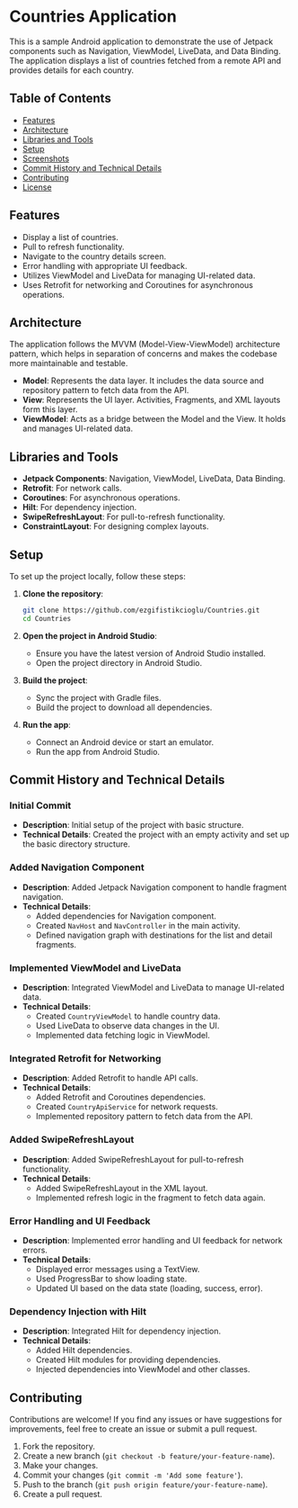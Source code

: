
# Countries Application

This is a sample Android application to demonstrate the use of Jetpack components such as Navigation, ViewModel, LiveData, and Data Binding. The application displays a list of countries fetched from a remote API and provides details for each country.

## Table of Contents

- [Features](#features)
- [Architecture](#architecture)
- [Libraries and Tools](#libraries-and-tools)
- [Setup](#setup)
- [Screenshots](#screenshots)
- [Commit History and Technical Details](#commit-history-and-technical-details)
- [Contributing](#contributing)
- [License](#license)

## Features

- Display a list of countries.
- Pull to refresh functionality.
- Navigate to the country details screen.
- Error handling with appropriate UI feedback.
- Utilizes ViewModel and LiveData for managing UI-related data.
- Uses Retrofit for networking and Coroutines for asynchronous operations.

## Architecture

The application follows the MVVM (Model-View-ViewModel) architecture pattern, which helps in separation of concerns and makes the codebase more maintainable and testable.

- **Model**: Represents the data layer. It includes the data source and repository pattern to fetch data from the API.
- **View**: Represents the UI layer. Activities, Fragments, and XML layouts form this layer.
- **ViewModel**: Acts as a bridge between the Model and the View. It holds and manages UI-related data.

## Libraries and Tools

- **Jetpack Components**: Navigation, ViewModel, LiveData, Data Binding.
- **Retrofit**: For network calls.
- **Coroutines**: For asynchronous operations.
- **Hilt**: For dependency injection.
- **SwipeRefreshLayout**: For pull-to-refresh functionality.
- **ConstraintLayout**: For designing complex layouts.

## Setup

To set up the project locally, follow these steps:

1. **Clone the repository**:

   ```bash
   git clone https://github.com/ezgifistikcioglu/Countries.git
   cd Countries
   ```

2. **Open the project in Android Studio**:

   - Ensure you have the latest version of Android Studio installed.
   - Open the project directory in Android Studio.

3. **Build the project**:

   - Sync the project with Gradle files.
   - Build the project to download all dependencies.

4. **Run the app**:

   - Connect an Android device or start an emulator.
   - Run the app from Android Studio.

## Commit History and Technical Details

### Initial Commit

- **Description**: Initial setup of the project with basic structure.
- **Technical Details**: Created the project with an empty activity and set up the basic directory structure.

### Added Navigation Component

- **Description**: Added Jetpack Navigation component to handle fragment navigation.
- **Technical Details**:
  - Added dependencies for Navigation component.
  - Created `NavHost` and `NavController` in the main activity.
  - Defined navigation graph with destinations for the list and detail fragments.

### Implemented ViewModel and LiveData

- **Description**: Integrated ViewModel and LiveData to manage UI-related data.
- **Technical Details**:
  - Created `CountryViewModel` to handle country data.
  - Used LiveData to observe data changes in the UI.
  - Implemented data fetching logic in ViewModel.

### Integrated Retrofit for Networking

- **Description**: Added Retrofit to handle API calls.
- **Technical Details**:
  - Added Retrofit and Coroutines dependencies.
  - Created `CountryApiService` for network requests.
  - Implemented repository pattern to fetch data from the API.

### Added SwipeRefreshLayout

- **Description**: Added SwipeRefreshLayout for pull-to-refresh functionality.
- **Technical Details**:
  - Added SwipeRefreshLayout in the XML layout.
  - Implemented refresh logic in the fragment to fetch data again.

### Error Handling and UI Feedback

- **Description**: Implemented error handling and UI feedback for network errors.
- **Technical Details**:
  - Displayed error messages using a TextView.
  - Used ProgressBar to show loading state.
  - Updated UI based on the data state (loading, success, error).

### Dependency Injection with Hilt

- **Description**: Integrated Hilt for dependency injection.
- **Technical Details**:
  - Added Hilt dependencies.
  - Created Hilt modules for providing dependencies.
  - Injected dependencies into ViewModel and other classes.

## Contributing

Contributions are welcome! If you find any issues or have suggestions for improvements, feel free to create an issue or submit a pull request.

1. Fork the repository.
2. Create a new branch (`git checkout -b feature/your-feature-name`).
3. Make your changes.
4. Commit your changes (`git commit -m 'Add some feature'`).
5. Push to the branch (`git push origin feature/your-feature-name`).
6. Create a pull request.

